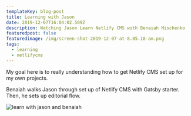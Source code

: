 ```yaml
---
templateKey: blog-post
title: Learning with Jason
date: 2019-12-07T16:04:02.509Z
description: Watching Jason Learn Netlify CMS with Benaiah Mischenko
featuredpost: false
featuredimage: /img/screen-shot-2019-12-07-at-8.05.18-am.png
tags:
  - learning
  - netlifycms
---
```

My goal here is to really understanding how to get Netlify CMS set up for my own projects.

Benaiah walks Jason through set up of Netlify CMS with Gatsby starter. Then, he sets up editorial flow.



![learn with jason and benaiah](/img/screen-shot-2019-12-07-at-8.05.18-am.png "Learning Netlify CMS with Jason Lengstorf and Benaiah Mischenko")
